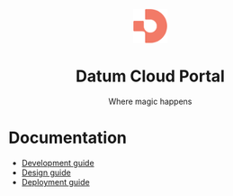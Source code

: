 <p align="center">
  <img width="60px" src="../assets/logo.png">
  
  <h1 align="center">Datum Cloud Portal</h1>
  
  <p align="center">
    Where magic happens
  </p>
</p>

# Documentation

- [Development guide](deployment.md)
- [Design guide](design.md)
- [Deployment guide](deployment.md)
